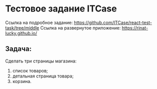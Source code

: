 # Тестовое задание ITCase

Ссылка на подробное задание: https://github.com/ITCase/react-test-task/tree/middle
Cсылка на развернутое приложение: https://rinat-lucky.github.io/

## Задача:

Сделать три страницы магазина:

1. список товаров;
2. детальная страница товара;
3. корзина.
